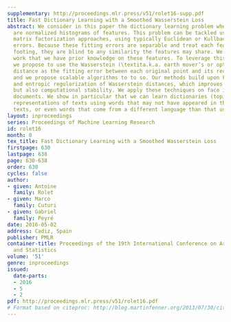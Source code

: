 ```yaml
---
supplementary: http://proceedings.mlr.press/v51/rolet16-supp.pdf
title: Fast Dictionary Learning with a Smoothed Wasserstein Loss
abstract: We consider in this paper the dictionary learning problem when the observations
  are normalized histograms of features. This problem can be tackled using non-negative
  matrix factorization approaches, using typically Euclidean or Kullback-Leibler fitting
  errors. Because these fitting errors are separable and treat each feature on equal
  footing, they are blind to any similarity the features may share. We assume in this
  work that we have prior knowledge on these features. To leverage this side-information,
  we propose to use the Wasserstein (\textita.k.a. earth mover’s or optimal transport)
  distance as the fitting error between each original point and its reconstruction,
  and we propose scalable algorithms to to so. Our methods build upon Fenchel duality
  and entropic regularization of Wasserstein distances, which improves not only speed
  but also computational stability. We apply these techniques on face images and text
  documents. We show in particular that we can learn dictionaries (topics) for bag-of-word
  representations of texts using words that may not have appeared in the original
  texts, or even words that come from a different language than that used in the texts.
layout: inproceedings
series: Proceedings of Machine Learning Research
id: rolet16
month: 0
tex_title: Fast Dictionary Learning with a Smoothed Wasserstein Loss
firstpage: 630
lastpage: 638
page: 630-638
order: 630
cycles: false
author:
- given: Antoine
  family: Rolet
- given: Marco
  family: Cuturi
- given: Gabriel
  family: Peyré
date: 2016-05-02
address: Cadiz, Spain
publisher: PMLR
container-title: Proceedings of the 19th International Conference on Artificial Intelligence
  and Statistics
volume: '51'
genre: inproceedings
issued:
  date-parts:
  - 2016
  - 5
  - 2
pdf: http://proceedings.mlr.press/v51/rolet16.pdf
# Format based on citeproc: http://blog.martinfenner.org/2013/07/30/citeproc-yaml-for-bibliographies/
---
```

